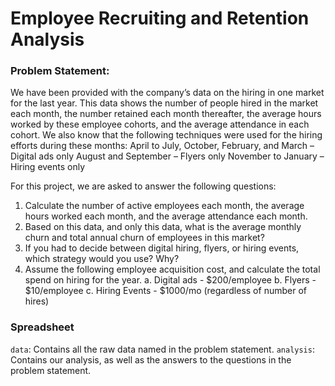 # Employee Recruiting and Retention Analysis

### Problem Statement: 

We have been provided with the company’s data on the hiring in one market for the last year. This data shows the number of people hired in the market each month, the number retained each month thereafter, the average hours worked by these employee cohorts, and the average attendance in each cohort. We also know that the following techniques were used for the hiring efforts during these months:
April to July, October, February, and March – Digital ads only
August and September – Flyers only
November to January – Hiring events only

For this project, we are asked to answer the following questions:
1.	Calculate the number of active employees each month, the average hours worked each month, and the average attendance each month.
2.	Based on this data, and only this data, what is the average monthly churn and total annual churn of employees in this market?
3.	If you had to decide between digital hiring, flyers, or hiring events, which strategy would you use? Why?
4.	Assume the following employee acquisition cost, and calculate the total spend on hiring for the year.
  a.	Digital ads - $200/employee
  b.	Flyers - $10/employee
  c.	Hiring Events - $1000/mo (regardless of number of hires)

### Spreadsheet
`data`: Contains all the raw data named in the problem statement.
`analysis`: Contains our analysis, as well as the answers to the questions in the problem statement.
